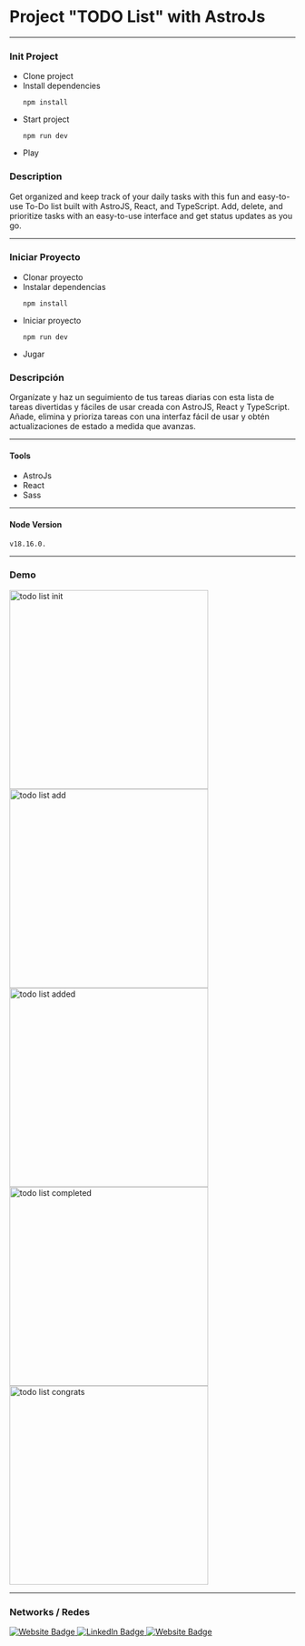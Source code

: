 # Project "TODO List" with AstroJs

---

### Init Project

- Clone project
- Install dependencies
  ```
  npm install
  ```
- Start project
  ```
  npm run dev
  ```
- Play

### Description

Get organized and keep track of your daily tasks with this fun and easy-to-use To-Do list built with AstroJS, React, and TypeScript. Add, delete, and prioritize tasks with an easy-to-use interface and get status updates as you go.

---

### Iniciar Proyecto

- Clonar proyecto
- Instalar dependencias
  ```
  npm install
  ```
- Iniciar proyecto
  ```
  npm run dev
  ```
- Jugar

### Descripción

Organízate y haz un seguimiento de tus tareas diarias con esta lista de tareas divertidas y fáciles de usar creada con AstroJS, React y TypeScript. Añade, elimina y prioriza tareas con una interfaz fácil de usar y obtén actualizaciones de estado a medida que avanzas.

---

#### Tools

- AstroJs
- React
- Sass

---

#### Node Version

```
v18.16.0.
```

---

### Demo

<div>
  <img src="https://firebasestorage.googleapis.com/v0/b/webresources-d9542.appspot.com/o/todolist-project%2Ftodo-list-init.png?alt=media&token=1a8b6eb2-7d8d-4597-bca8-845a4089f0b2" width="350" title="todo list init">

  <img src="https://firebasestorage.googleapis.com/v0/b/webresources-d9542.appspot.com/o/todolist-project%2Ftodo-list-add.png?alt=media&token=661a7c3f-be71-4e62-a3c8-bf46e12b15aa" width="350" title="todo list add">

  <img src="https://firebasestorage.googleapis.com/v0/b/webresources-d9542.appspot.com/o/todolist-project%2Ftodo-list-added.png?alt=media&token=1609efa0-0f40-4f86-b07f-fe19d192628b" width="350" title="todo list added">

  <img src="https://firebasestorage.googleapis.com/v0/b/webresources-d9542.appspot.com/o/todolist-project%2Ftodo-list-completed.png?alt=media&token=fd973347-cf22-4e63-a090-6189c069a432" width="350" title="todo list completed">

  <img src="https://firebasestorage.googleapis.com/v0/b/webresources-d9542.appspot.com/o/todolist-project%2Ftodo-list-congrats.png?alt=media&token=cb672339-9521-4b7c-94f8-30dfce733dde" width="350" title="todo list congrats">
</div>

---

### Networks / Redes

<div id="badges">
  <a href="https://walterradduso.dev/" target="_blank">
    <img src="https://img.shields.io/badge/website-8a0606?style=for-the-badge&logo=About.me&logoColor=FFFFFF" alt="Website Badge"/>
  </a>
  <a href="https://linkedin.walterradduso.com/" target="_blank">
    <img src="https://img.shields.io/badge/LinkedIn-0077B5?style=for-the-badge&logo=linkedin&logoColor=FFFFFF" alt="LinkedIn Badge"/>
  </a>
  <a href="https://twitter.com/walterradduso" target="_blank">
    <img src="https://img.shields.io/badge/twitter-00acee?style=for-the-badge&logo=twitter&logoColor=FFFFFF" alt="Website Badge"/>
  </a>
</div>
